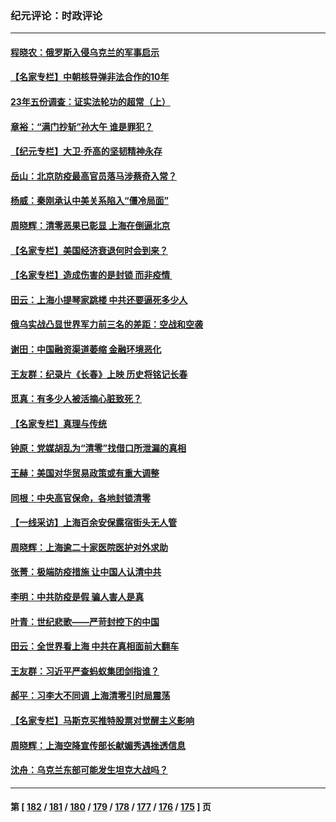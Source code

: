 ### 纪元评论：时政评论
---
#### [程晓农：俄罗斯入侵乌克兰的军事启示](../../pages/nsc1025/n13714727.md) 
#### [【名家专栏】中朝核导弹非法合作的10年](../../pages/nsc1025/n13714569.md) 
#### [23年五份调查：证实法轮功的超常（上）](../../pages/nsc1025/n13714350.md) 
#### [章裕：“满门抄斩”孙大午 谁是罪犯？](../../pages/nsc1025/n13714269.md) 
#### [【纪元专栏】大卫‧乔高的坚韧精神永存](../../pages/nsc1025/n13711890.md) 
#### [岳山：北京防疫最高官员落马涉蔡奇入常？](../../pages/nsc1025/n13713917.md) 
#### [杨威：秦刚承认中美关系陷入“僵冷局面”](../../pages/nsc1025/n13714010.md) 
#### [周晓辉：清零恶果已彰显 上海在倒逼北京](../../pages/nsc1025/n13713953.md) 
#### [【名家专栏】美国经济衰退何时会到来？](../../pages/nsc1025/n13713786.md) 
#### [【名家专栏】造成伤害的是封锁 而非疫情 ](../../pages/nsc1025/n13713773.md) 
#### [田云：上海小提琴家跳楼 中共还要逼死多少人](../../pages/nsc1025/n13713485.md) 
#### [俄乌实战凸显世界军力前三名的差距：空战和空袭](../../pages/nsc1025/n13713544.md) 
#### [谢田：中国融资渠道萎缩 金融环境恶化](../../pages/nsc1025/n13713480.md) 
#### [王友群：纪录片《长春》上映 历史将铭记长春](../../pages/nsc1025/n13713380.md) 
#### [觅真：有多少人被活摘心脏致死？](../../pages/nsc1025/n13713408.md) 
#### [【名家专栏】真理与传统](../../pages/nsc1025/n13713205.md) 
#### [钟原：党媒胡乱为“清零”找借口所泄漏的真相](../../pages/nsc1025/n13712917.md) 
#### [王赫：美国对华贸易政策或有重大调整](../../pages/nsc1025/n13712836.md) 
#### [同根：中央高官保命，各地封锁清零](../../pages/nsc1025/n13712791.md) 
#### [【一线采访】上海百余安保露宿街头无人管](../../pages/nsc1025/n13712704.md) 
#### [周晓辉：上海逾二十家医院医护对外求助](../../pages/nsc1025/n13712683.md) 
#### [张菁：极端防疫措施 让中国人认清中共](../../pages/nsc1025/n13712679.md) 
#### [李明：中共防疫是假 骗人害人是真](../../pages/nsc1025/n13712370.md) 
#### [叶青：世纪悲歌——严苛封控下的中国](../../pages/nsc1025/n13712363.md) 
#### [田云：全世界看上海 中共在真相面前大翻车](../../pages/nsc1025/n13712008.md) 
#### [王友群：习近平严查蚂蚁集团剑指谁？](../../pages/nsc1025/n13711918.md) 
#### [郝平：习李大不同调 上海清零引时局震荡](../../pages/nsc1025/n13711914.md) 
#### [【名家专栏】马斯克买推特股票对觉醒主义影响](../../pages/nsc1025/n13711617.md) 
#### [周晓辉：上海空降宣传部长献媚秀遇挫透信息](../../pages/nsc1025/n13711749.md) 
#### [沈舟：乌克兰东部可能发生坦克大战吗？](../../pages/nsc1025/n13711146.md) 

---
#### 第 [ [182](./182.md) / [181](./181.md) / [180](./180.md) / [179](./179.md) / [178](./178.md) / [177](./177.md) / [176](./176.md) / [175](./175.md) ] 页
